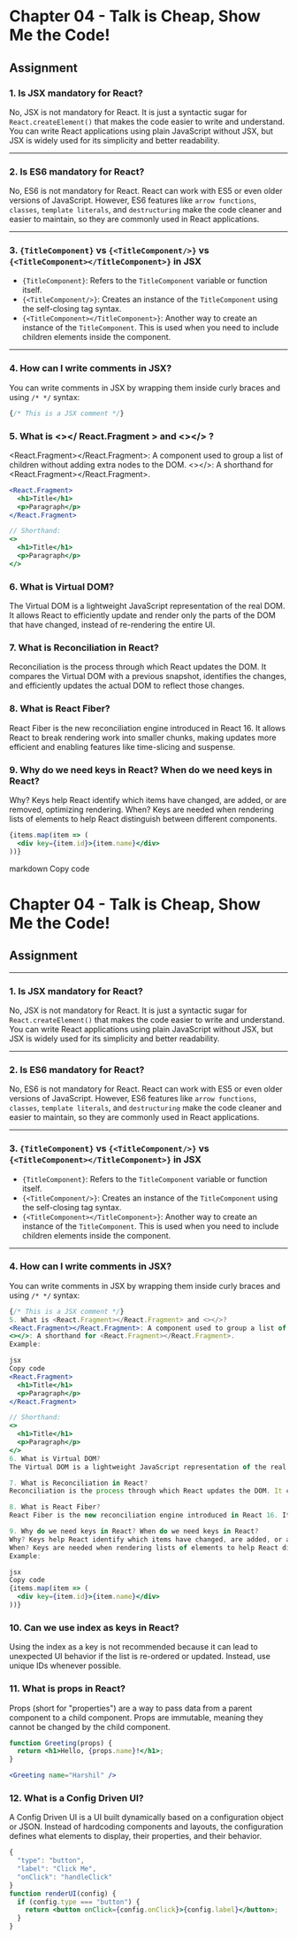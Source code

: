 # Chapter 04 - Talk is Cheap, Show Me the Code!

## Assignment


### 1. Is JSX mandatory for React?
No, JSX is not mandatory for React. It is just a syntactic sugar for `React.createElement()` that makes the code easier to write and understand. You can write React applications using plain JavaScript without JSX, but JSX is widely used for its simplicity and better readability.

---

### 2. Is ES6 mandatory for React?
No, ES6 is not mandatory for React. React can work with ES5 or even older versions of JavaScript. However, ES6 features like `arrow functions`, `classes`, `template literals`, and `destructuring` make the code cleaner and easier to maintain, so they are commonly used in React applications.

---

### 3. `{TitleComponent}` vs `{<TitleComponent/>}` vs `{<TitleComponent></TitleComponent>}` in JSX
- `{TitleComponent}`: Refers to the `TitleComponent` variable or function itself.  
- `{<TitleComponent/>}`: Creates an instance of the `TitleComponent` using the self-closing tag syntax.  
- `{<TitleComponent></TitleComponent>}`: Another way to create an instance of the `TitleComponent`. This is used when you need to include children elements inside the component.  

---

### 4. How can I write comments in JSX?
You can write comments in JSX by wrapping them inside curly braces and using `/* */` syntax:
```jsx
{/* This is a JSX comment */}
```
### 5. What is <></ React.Fragment > and <></> ?
<React.Fragment></React.Fragment>: A component used to group a list of children without adding extra nodes to the DOM.
<></>: A shorthand for <React.Fragment></React.Fragment>.

```jsx
<React.Fragment>
  <h1>Title</h1>
  <p>Paragraph</p>
</React.Fragment>

// Shorthand:
<>
  <h1>Title</h1>
  <p>Paragraph</p>
</>
```
### 6. What is Virtual DOM?
The Virtual DOM is a lightweight JavaScript representation of the real DOM. It allows React to efficiently update and render only the parts of the DOM that have changed, instead of re-rendering the entire UI.

### 7. What is Reconciliation in React?
Reconciliation is the process through which React updates the DOM. It compares the Virtual DOM with a previous snapshot, identifies the changes, and efficiently updates the actual DOM to reflect those changes.

### 8. What is React Fiber?
React Fiber is the new reconciliation engine introduced in React 16. It allows React to break rendering work into smaller chunks, making updates more efficient and enabling features like time-slicing and suspense.

### 9. Why do we need keys in React? When do we need keys in React?
Why? Keys help React identify which items have changed, are added, or are removed, optimizing rendering.
When? Keys are needed when rendering lists of elements to help React distinguish between different components.

```jsx
{items.map(item => (
  <div key={item.id}>{item.name}</div>
))}
```

markdown
Copy code
# Chapter 04 - Talk is Cheap, Show Me the Code!

## Assignment

---

### 1. Is JSX mandatory for React?
No, JSX is not mandatory for React. It is just a syntactic sugar for `React.createElement()` that makes the code easier to write and understand. You can write React applications using plain JavaScript without JSX, but JSX is widely used for its simplicity and better readability.

---

### 2. Is ES6 mandatory for React?
No, ES6 is not mandatory for React. React can work with ES5 or even older versions of JavaScript. However, ES6 features like `arrow functions`, `classes`, `template literals`, and `destructuring` make the code cleaner and easier to maintain, so they are commonly used in React applications.

---

### 3. `{TitleComponent}` vs `{<TitleComponent/>}` vs `{<TitleComponent></TitleComponent>}` in JSX
- `{TitleComponent}`: Refers to the `TitleComponent` variable or function itself.  
- `{<TitleComponent/>}`: Creates an instance of the `TitleComponent` using the self-closing tag syntax.  
- `{<TitleComponent></TitleComponent>}`: Another way to create an instance of the `TitleComponent`. This is used when you need to include children elements inside the component.  

---

### 4. How can I write comments in JSX?
You can write comments in JSX by wrapping them inside curly braces and using `/* */` syntax:
```jsx
{/* This is a JSX comment */}
5. What is <React.Fragment></React.Fragment> and <></>?
<React.Fragment></React.Fragment>: A component used to group a list of children without adding extra nodes to the DOM.
<></>: A shorthand for <React.Fragment></React.Fragment>.
Example:

jsx
Copy code
<React.Fragment>
  <h1>Title</h1>
  <p>Paragraph</p>
</React.Fragment>

// Shorthand:
<>
  <h1>Title</h1>
  <p>Paragraph</p>
</>
6. What is Virtual DOM?
The Virtual DOM is a lightweight JavaScript representation of the real DOM. It allows React to efficiently update and render only the parts of the DOM that have changed, instead of re-rendering the entire UI.

7. What is Reconciliation in React?
Reconciliation is the process through which React updates the DOM. It compares the Virtual DOM with a previous snapshot, identifies the changes, and efficiently updates the actual DOM to reflect those changes.

8. What is React Fiber?
React Fiber is the new reconciliation engine introduced in React 16. It allows React to break rendering work into smaller chunks, making updates more efficient and enabling features like time-slicing and suspense.

9. Why do we need keys in React? When do we need keys in React?
Why? Keys help React identify which items have changed, are added, or are removed, optimizing rendering.
When? Keys are needed when rendering lists of elements to help React distinguish between different components.
Example:

jsx
Copy code
{items.map(item => (
  <div key={item.id}>{item.name}</div>
))}
```
### 10. Can we use index as keys in React?
Using the index as a key is not recommended because it can lead to unexpected UI behavior if the list is re-ordered or updated. Instead, use unique IDs whenever possible.

### 11. What is props in React?
Props (short for "properties") are a way to pass data from a parent component to a child component. Props are immutable, meaning they cannot be changed by the child component.
```jsx
function Greeting(props) {
  return <h1>Hello, {props.name}!</h1>;
}

<Greeting name="Harshil" />
```
### 12. What is a Config Driven UI?
A Config Driven UI is a UI built dynamically based on a configuration object or JSON. Instead of hardcoding components and layouts, the configuration defines what elements to display, their properties, and their behavior.

```jsx
{
  "type": "button",
  "label": "Click Me",
  "onClick": "handleClick"
}
function renderUI(config) {
  if (config.type === "button") {
    return <button onClick={config.onClick}>{config.label}</button>;
  }
}
```